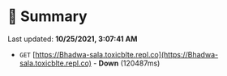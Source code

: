 # 📖 Summary
Last updated: **10/25/2021, 3:07:41 AM**

- `GET` [https://Bhadwa-sala.toxicblte.repl.co](https://Bhadwa-sala.toxicblte.repl.co) - **Down** (120487ms)
